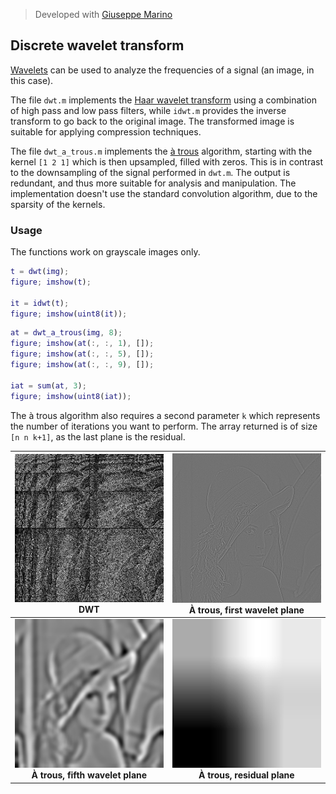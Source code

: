 > Developed with [Giuseppe Marino](https://github.com/giuseppe16180)

## Discrete wavelet transform

[Wavelets](https://en.wikipedia.org/wiki/Wavelet_transform) can be used to analyze the frequencies of a signal (an image, in this case).

The file `dwt.m` implements the [Haar wavelet transform](https://en.wikipedia.org/wiki/Haar_wavelet) using a combination of high pass and low pass filters, while `idwt.m` provides the inverse transform to go back to the original image. The transformed image is suitable for applying compression techniques.

The file `dwt_a_trous.m` implements the [à trous](https://en.wikipedia.org/wiki/Stationary_wavelet_transform) algorithm, starting with the kernel `[1 2 1]` which is then upsampled, filled with zeros. This is in contrast to the downsampling of the signal performed in `dwt.m`. The output is redundant, and thus more suitable for analysis and manipulation. The implementation doesn't use the standard convolution algorithm, due to the sparsity of the kernels.

### Usage

The functions work on grayscale images only.

```matlab
t = dwt(img);
figure; imshow(t);

it = idwt(t);
figure; imshow(uint8(it));
```

```matlab
at = dwt_a_trous(img, 8);
figure; imshow(at(:, :, 1), []);
figure; imshow(at(:, :, 5), []);
figure; imshow(at(:, :, 9), []);

iat = sum(at, 3);
figure; imshow(uint8(iat));
```

The à trous algorithm also requires a second parameter `k` which represents the number of iterations you want to perform. The array returned is of size `[n n k+1]`, as the last plane is the residual.

![](dwt.png) <br> DWT | ![](a_trous_1.png) <br> À trous, first wavelet plane
:----:|:----:
![](a_trous_5.png) <br> **À trous, fifth wavelet plane** | ![](a_trous_residual.png) <br> **À trous, residual plane**
